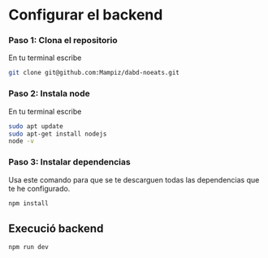 # Configurar el backend

### Paso 1: Clona el repositorio

En tu terminal escribe

```bash
git clone git@github.com:Mampiz/dabd-noeats.git
```

### Paso 2: Instala node

En tu terminal escribe

```bash
sudo apt update
sudo apt-get install nodejs
node -v
```
### Paso 3: Instalar dependencias

Usa este comando para que se te descarguen todas las dependencias que te he configurado.

```bash
npm install
```

## Execució backend

```bash
npm run dev
```
##
